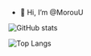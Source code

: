 - 👋 Hi, I’m @MorouU

![GitHub stats](https://github-readme-stats.vercel.app/api?username=morouu&show_icons=true&theme=radical&hide_title=true)

![Top Langs](https://github-readme-stats.vercel.app/api/top-langs/?username=morouu&layout=compact&theme=radical&exclude_repo=blog.ieki.xyz,pics,blog-gitalk-comment)
